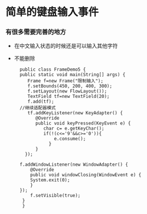 简单的键盘输入事件
==============

###  有很多需要完善的地方
* 在中文输入状态的时候还是可以输入其他字符
* 不能删除

        public class FrameDemo5 {
	    public static void main(String[] args) {
		   Frame f=new Frame("限制输入");
		   f.setBounds(450, 200, 400, 300);
		   f.setLayout(new FlowLayout());
		   TextField tf=new TextField(20);
		   f.add(tf);
		//继续适配器模式
		   tf.addKeyListener(new KeyAdapter() {
			  @Override
			  public void keyPressed(KeyEvent e) {
			     char c= e.getKeyChar();
			     if(!(c<='9'&&c>='0')){
				     e.consume();			   
			       }
			  }
		  });
				
		f.addWindowListener(new WindowAdapter() {
			@Override
			public void windowClosing(WindowEvent e) {
			System.exit(0);
			}
		});
		    f.setVisible(true);
	     }
         }